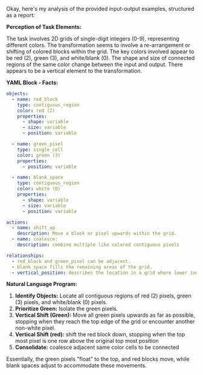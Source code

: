 Okay, here's my analysis of the provided input-output examples, structured as a report:

**Perception of Task Elements:**

The task involves 2D grids of single-digit integers (0-9), representing different colors. The transformation seems to involve a re-arrangement or shifting of colored blocks within the grid.  The key colors involved appear to be red (2), green (3), and white/blank (0). The shape and size of connected regions of the same color change between the input and output. There appears to be a vertical element to the transformation.

**YAML Block - Facts:**


```yaml
objects:
  - name: red_block
    type: contiguous_region
    color: red (2)
    properties:
      - shape: variable
      - size: variable
      - position: variable

  - name: green_pixel
    type: single_cell
    color: green (3)
    properties:
      - position: variable

  - name: blank_space
    type: contiguous_region
    color: white (0)
    properties:
      - shape: variable
      - size: variable
      - position: variable

actions:
  - name: shift_up
    description: Move a block or pixel upwards within the grid.
  - name: coalesce:
    description: combine multiple like colored contiguous pixels

relationships:
  - red_block and green_pixel can be adjacent.
  - blank_space fills the remaining areas of the grid.
  - vertical_position: describes the location in a grid where lower index is higher than a larger index

```


**Natural Language Program:**

1.  **Identify Objects:** Locate all contiguous regions of red (2) pixels, green (3) pixels, and white/blank (0) pixels.
2.  **Prioritize Green:**  Isolate the green pixels.
3.  **Vertical Shift (Green):** Move all green pixels upwards as far as possible, stopping when they reach the top edge of the grid or encounter another non-white pixel.
4.  **Vertical Shift (red):** shift the red block down, stopping when the top most pixel is one row above the original top most position
5. **Consolidate:** coalesce adjacent same color cells to be connected

Essentially, the green pixels "float" to the top, and red blocks move, while blank spaces adjust to accommodate these movements.
